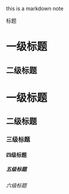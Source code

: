 this is a markdown note

标题

一级标题
========

二级标题
-------

# 一级标题
## 二级标题
### 三级标题
#### 四级标题
##### 五级标题
###### 六级标题